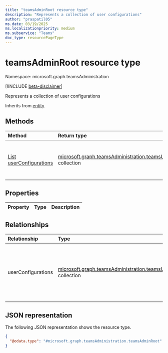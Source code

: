 ```yaml
---
title: "teamsAdminRoot resource type"
description: "Represents a collection of user configurations"
author: "praspatil05"
ms.date: 03/19/2025
ms.localizationpriority: medium
ms.subservice: "Teams"
doc_type: resourcePageType
---
```


# teamsAdminRoot resource type

Namespace: microsoft.graph.teamsAdministration

[!INCLUDE [beta-disclaimer](../../includes/beta-disclaimer.md)]

Represents a collection of user configurations

Inherits from [entity](../resources/entity.md)

## Methods
|Method|Return type|Description|
|:---|:---|:---|
|[List userConfigurations](../api/teamsadministration-teamsadminroot-list-userconfigurations.md)|[microsoft.graph.teamsAdministration.teamsUserConfiguration](../resources/teamsadministration-teamsuserconfiguration.md) collection|Get user configurations for all Teams users belonging to a tenant |

## Properties
|Property|Type|Description|
|:---|:---|:---|

## Relationships
|Relationship|Type|Description|
|:---|:---|:---|
|userConfigurations|[microsoft.graph.teamsAdministration.teamsUserConfiguration](../resources/teamsadministration-teamsuserconfiguration.md) collection|Represents the user's configurations information who has accounts homed on Microsoft Teams|

## JSON representation
The following JSON representation shows the resource type.
<!-- {
  "blockType": "resource",
  "keyProperty": "id",
  "@odata.type": "microsoft.graph.teamsAdministration.teamsAdminRoot",
  "openType": false
}
-->
``` json
{
  "@odata.type": "#microsoft.graph.teamsAdministration.teamsAdminRoot"
}
```


